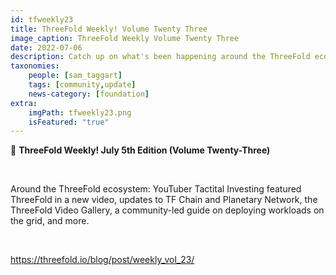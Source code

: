 ```yaml
---
id: tfweekly23
title: ThreeFold Weekly! Volume Twenty Three
image_caption: ThreeFold Weekly Volume Twenty Three
date: 2022-07-06
description: Catch up on what's been happening around the ThreeFold ecosystem!
taxonomies:
    people: [sam_taggart]
    tags: [community,update]
    news-category: [foundation]
extra:
    imgPath: tfweekly23.png
    isFeatured: "true"
---
```


📰 **ThreeFold Weekly! July 5th Edition (Volume Twenty-Three)**

<br/>

Around the ThreeFold ecosystem: YouTuber Tactital Investing featured ThreeFold in a new video, updates to TF Chain and Planetary Network, the ThreeFold Video Gallery, a community-led guide on deploying workloads on the grid, and more.

<br/>

https://threefold.io/blog/post/weekly_vol_23/